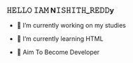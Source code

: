 ### 𝙷𝙴𝙻𝙻𝙾 𝙸𝙰𝙼 N𝙸𝚂𝙷𝙸𝚃𝙷_𝚁𝙴𝙳𝙳y

- 🔭 I’m currently working on my studies

- 🌱 I’m currently learning HTML

- 📌 Aim To Become Developer 










